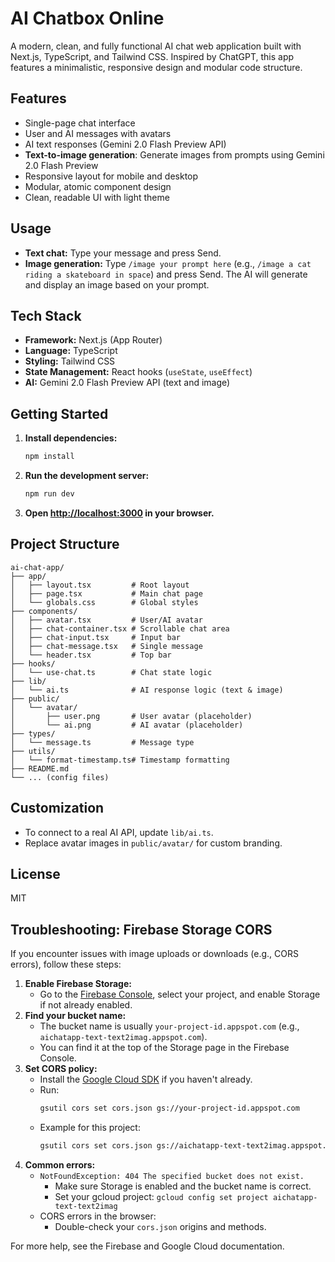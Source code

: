 # AI Chatbox Online

A modern, clean, and fully functional AI chat web application built with Next.js, TypeScript, and Tailwind CSS. Inspired by ChatGPT, this app features a minimalistic, responsive design and modular code structure.

## Features
- Single-page chat interface
- User and AI messages with avatars
- AI text responses (Gemini 2.0 Flash Preview API)
- **Text-to-image generation**: Generate images from prompts using Gemini 2.0 Flash Preview
- Responsive layout for mobile and desktop
- Modular, atomic component design
- Clean, readable UI with light theme

## Usage
- **Text chat:** Type your message and press Send.
- **Image generation:** Type `/image your prompt here` (e.g., `/image a cat riding a skateboard in space`) and press Send. The AI will generate and display an image based on your prompt.

## Tech Stack
- **Framework:** Next.js (App Router)
- **Language:** TypeScript
- **Styling:** Tailwind CSS
- **State Management:** React hooks (`useState`, `useEffect`)
- **AI:** Gemini 2.0 Flash Preview API (text and image)

## Getting Started

1. **Install dependencies:**
   ```bash
   npm install
   ```
2. **Run the development server:**
   ```bash
   npm run dev
   ```
3. **Open [http://localhost:3000](http://localhost:3000) in your browser.**

## Project Structure

```
ai-chat-app/
├── app/
│   ├── layout.tsx         # Root layout
│   ├── page.tsx           # Main chat page
│   └── globals.css        # Global styles
├── components/
│   ├── avatar.tsx         # User/AI avatar
│   ├── chat-container.tsx # Scrollable chat area
│   ├── chat-input.tsx     # Input bar
│   ├── chat-message.tsx   # Single message
│   └── header.tsx         # Top bar
├── hooks/
│   └── use-chat.ts        # Chat state logic
├── lib/
│   └── ai.ts              # AI response logic (text & image)
├── public/
│   └── avatar/
│       ├── user.png       # User avatar (placeholder)
│       └── ai.png         # AI avatar (placeholder)
├── types/
│   └── message.ts         # Message type
├── utils/
│   └── format-timestamp.ts# Timestamp formatting
├── README.md
└── ... (config files)
```

## Customization
- To connect to a real AI API, update `lib/ai.ts`.
- Replace avatar images in `public/avatar/` for custom branding.

## License
MIT

## Troubleshooting: Firebase Storage CORS

If you encounter issues with image uploads or downloads (e.g., CORS errors), follow these steps:

1. **Enable Firebase Storage:**
   - Go to the [Firebase Console](https://console.firebase.google.com/), select your project, and enable Storage if not already enabled.
2. **Find your bucket name:**
   - The bucket name is usually `your-project-id.appspot.com` (e.g., `aichatapp-text-text2imag.appspot.com`).
   - You can find it at the top of the Storage page in the Firebase Console.
3. **Set CORS policy:**
   - Install the [Google Cloud SDK](https://cloud.google.com/sdk/docs/install) if you haven't already.
   - Run:
     ```sh
     gsutil cors set cors.json gs://your-project-id.appspot.com
     ```
   - Example for this project:
     ```sh
     gsutil cors set cors.json gs://aichatapp-text-text2imag.appspot.com
     ```
4. **Common errors:**
   - `NotFoundException: 404 The specified bucket does not exist.`
     - Make sure Storage is enabled and the bucket name is correct.
     - Set your gcloud project: `gcloud config set project aichatapp-text-text2imag`
   - CORS errors in the browser:
     - Double-check your `cors.json` origins and methods.

For more help, see the Firebase and Google Cloud documentation.
